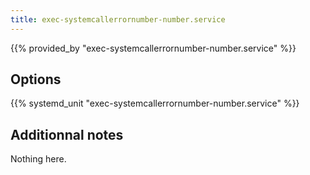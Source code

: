 ```yaml
---
title: exec-systemcallerrornumber-number.service
---
```


{{% provided_by "exec-systemcallerrornumber-number.service" %}}

## Options

{{% systemd_unit "exec-systemcallerrornumber-number.service" %}}

## Additionnal notes

Nothing here.